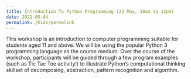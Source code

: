 ```yaml
---
title: Introduction To Python Programming (22 May, 10am to 12pm)
date: 2021-05-04
permalink: /Kids/permalink
---
```


This workshop is an introduction to computer programming suitable for students aged 11 and above. We will be using the popular Python 3 programming language as the course medium. Over the course of the workshop, participants will be guided through a few program examples (such as Tic Tac Toe activity!) to illustrate Python’s computational thinking skillset of decomposing, abstraction, pattern recognition and algorithm.